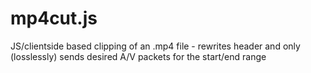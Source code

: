 # mp4cut.js
JS/clientside based clipping of an .mp4 file - rewrites header and only (losslessly) sends desired A/V packets for the start/end range
